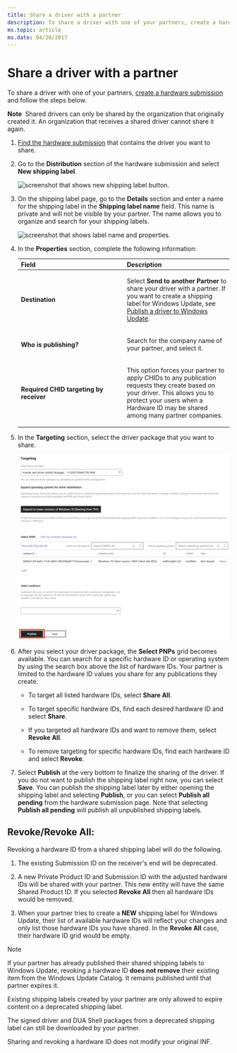 ```yaml
---
title: Share a driver with a partner
description: To share a driver with one of your partners, create a hardware submission and follow the steps below.
ms.topic: article
ms.date: 04/20/2017
---
```


# Share a driver with a partner


To share a driver with one of your partners, [create a hardware submission](create-a-new-hardware-submission.md) and follow the steps below.

**Note**  Shared drivers can only be shared by the organization that originally created it. An organization that receives a shared driver cannot share it again.

 

1. [Find the hardware submission](manage-your-hardware-submissions.md) that contains the driver you want to share.

2. Go to the **Distribution** section of the hardware submission and select **New shipping label**.

   ![screenshot that shows new shipping label button.](images/publish-new-shipping-label.png)

3. On the shipping label page, go to the **Details** section and enter a name for the shipping label in the **Shipping label name** field. This name is private and will not be visible by your partner. The name allows you to organize and search for your shipping labels.

   ![screenshot that shows label name and properties.](images/publish-label-name-share-new.png)

4. In the **Properties** section, complete the following information:

   <table>
   <colgroup>
   <col width="50%" />
   <col width="50%" />
   </colgroup>
   <thead>
   <tr class="header">
   <th>Field</th>
   <th>Description</th>
   </tr>
   </thead>
   <tbody>
   <tr class="odd">
   <td><p><strong>Destination</strong></p></td>
   <td><p>Select <strong>Send to another Partner</strong> to share your driver with a partner. If you want to create a shipping label for Windows Update, see <a href="publish-a-driver-to-windows-update.md" data-raw-source="[Publish a driver to Windows Update](publish-a-driver-to-windows-update.md)">Publish a driver to Windows Update</a>.</p></td>
   </tr>
   <tr class="even">
   <td><p><strong>Who is publishing?</strong></p></td>
   <td><p>Search for the company name of your partner, and select it.</p></td>
   </tr>
   <tr class="odd">
   <td><p><strong>Required CHID targeting by receiver</strong></p></td>
   <td><p>This option forces your partner to apply CHIDs to any publication requests they create based on your driver. This allows you to protect your users when a Hardware ID may be shared among many partner companies.</p></td>
   </tr>
   </tbody>
   </table>
   
5. In the **Targeting** section, select the driver package that you want to share.

   ![screenshot that shows publish targeting settings.](images/publish-targeting-new.png)

6. After you select your driver package, the **Select PNPs** grid becomes available. You can search for a specific hardware ID or operating system by using the search box above the list of hardware IDs.  Your partner is limited to the hardware ID values you share for any publications they create. 

   -   To target all listed hardware IDs, select **Share All**.

   -   To target specific hardware IDs, find each desired hardware ID and select **Share**.

   -   If you targeted all hardware IDs and want to remove them, select **Revoke All**.

   -   To remove targeting for specific hardware IDs, find each hardware ID and select **Revoke**.

7. Select **Publish** at the very bottom to finalize the sharing of the driver. If you do not want to publish the shipping label right now, you can select **Save**. You can publish the shipping label later by either opening the shipping label and selecting **Publish**, or you can select **Publish all pending** from the hardware submission page. Note that selecting **Publish all pending** will publish all unpublished shipping labels.

## <span id="Revoke"></span>Revoke/Revoke All:  

Revoking a hardware ID from a shared shipping label will do the following.

1.  The existing Submission ID on the receiver's end will be deprecated.

2.  A new Private Product ID and Submission ID with the adjusted hardware IDs will be shared with your partner.  This new entity will have the same Shared Product ID.  If you selected **Revoke All** then all hardware IDs would be removed.

3.  When your partner tries to create a **NEW** shipping label for Windows Update, their list of available hardware IDs will reflect your changes and only list those hardware IDs you have shared.  In the **Revoke All** case, their hardware ID grid would be empty.

> [!NOTE]
> If your partner has already published their shared shipping labels to Windows Update, revoking a hardware ID **does not remove** their existing item from the Windows Update Catalog.  It remains published until that partner expires it.
>
> Existing shipping labels created by your partner are only allowed to expire content on a deprecated shipping label.
>
> The signed driver and DUA Shell packages from a deprecated shipping label can still be downloaded by your partner.
>
> Sharing and revoking a hardware ID does not modify your original INF.
